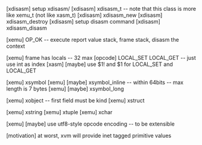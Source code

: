 [xdisasm] setup xdisasm/
[xdisasm] xdisasm_t -- note that this class is more like xemu_t (not like xasm_t)
[xdisasm] xdisasm_new
[xdisasm] xdisasm_destroy
[xdisasm] setup disasm command
[xdisasm] xdisasm_disasm

[xemu] OP_OK -- execute report value stack, frame stack, disasm the context

[xemu] frame has locals -- 32 max
[opcode] LOCAL_SET LOCAL_GET -- just use int as index
[xasm] [maybe] use $1! and $1 for LOCAL_SET and LOCAL_GET

[xemu] xsymbol
[xemu] [maybe] xsymbol_inline -- within 64bits -- max length is 7 bytes
[xemu] [maybe] xsymbol_long

[xemu] xobject -- first field must be kind
[xemu] xstruct

[xemu] xstring
[xemu] xtuple
[xemu] xchar

[xemu] [maybe] use utf8-style opcode encoding -- to be extensible

[motivation] at worst, xvm will provide inet tagged primitive values
